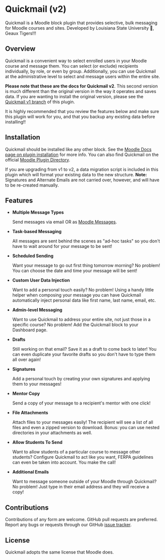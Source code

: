 # Quickmail (v2)

Quickmail is a Moodle block plugin that provides selective, bulk messaging for Moodle courses and sites. Developed by Louisiana State University :tiger:, Geaux Tigers!!!

## Overview

Quickmail is a convenient way to select enrolled users in your Moodle course and message them. You can select (or exclude) recipients individually, by role, or even by group. Additionally, you can use Quickmail at the administrative level to select and message users within the entire site.

**Please note that these are the docs for Quickmail v2**. This second version is much different than the original version in the way it operates and saves data. If you are wanting to install the original version, please see the [Quickmail v1 branch](https://github.com/lsuits/block_quickmail/tree/dev-30)  of this plugin.

It is highly recommended that you review the features below and make sure this plugin will work for you, and that you backup any existing data before installing!!

## Installation

Quickmail should be installed like any other block. See the [Moodle Docs page on plugin installation](https://docs.moodle.org/34/en/Installing_plugins#Installing_a_plugin) for more info. You can also find Quickmail on the official [Moodle Plugin Directory](https://moodle.org/plugins/block_quickmail).

If you are upgrading from v1 to v2, a data migration script is included in this plugin which will format your existing data to the new structure. **Note:** Signatures and Alternate Emails are not carried over, however, and will have to be re-created manually.

## Features

* **Multiple Message Types**

  Send messages via email OR as [Moodle Messages](http://docs.moodle.org/en/Messaging).

* **Task-based Messaging**

  All messages are sent behind the scenes as "ad-hoc tasks" so you don't have to wait around for your message to be sent!

* **Scheduled Sending**
  
  Want your message to go out first thing tomorrow morning? No problem! You can choose the date and time your message will be sent!

* **Custom User Data Injection**
  
  Want to add a personal touch easily? No problem! Using a handy little helper when composing your message you can have Quickmail automatically inject personal data like first name, last name, email, etc.

* **Admin-level Messaging**

  Want to use Quickmail to address your entire site, not just those in a specific course? No problem! Add the Quickmail block to your Dashboard page.

* **Drafts**
  
  Still working on that email? Save it as a draft to come back to later! You can even duplicate your favorite drafts so you don't have to type them all over again!

* **Signatures**
  
  Add a personal touch by creating your own signatures and applying them to your messages!

* **Mentor Copy**
  
  Send a copy of your message to a recipient's mentor with one click!

* **File Attachments**
  
  Attach files to your messages easily! The recipient will see a list of all files and even a zipped version to download. Bonus: you can use nested directories in your attachments as well.

* **Allow Students To Send**
  
  Want to allow students of a particular course to message other students? Configure Quickmail to act like you want, FERPA guidelines can even be taken into account. You make the call!

* **Additional Emails**
  
  Want to message someone outside of your Moodle through Quickmail? No problem! Just type in their email address and they will receive a copy!

## Contributions

Contributions of any form are welcome. GitHub pull requests are preferred. Report any bugs or requests through our GitHub [issue tracker](https://github.com/lsuits/quickmail/issues).

## License

Quickmail adopts the same license that Moodle does.